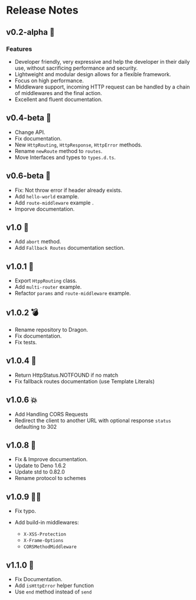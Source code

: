 # Release Notes

## v0.2-alpha 🤖

### Features

- Developer friendly, very expressive and help the developer in their daily use, without sacrificing performance and security.
- Lightweight and modular design allows for a flexible framework.
- Focus on high performance.
- Middleware support, incoming HTTP request can be handled by a chain of middlewares and the final action.
- Excellent and fluent documentation.

## v0.4-beta 🌋

- Change API.
- Fix documentation.
- New `HttpRouting`, `HttpResponse`, `HttpError` methods.
- Rename `newRoute` method to `routes`.
- Move Interfaces and types to `types.d.ts`.

## v0.6-beta 🍄

- Fix: Not throw error if header already exists.
- Add `hello-world` example.
- Add `route-middleware` example .
- Imporve documentation.

## v1.0 🧬

- Add `abort` method.
- Add `Fallback Routes` documentation section.

## v1.0.1 💨

- Export `HtppRouting` class.
- Add `multi-router` example.
- Refactor `params` and `route-middleware` example.

## v1.0.2 💣

- Rename repository to Dragon.
- Fix documentation.
- Fix tests.

## v1.0.4 🎄

- Return HttpStatus.NOTFOUND if no match
- Fix fallback routes documentation (use Template Literals)

## v1.0.6 💥

- Add Handling CORS Requests
- Redirect the client to another URL with optional response `status` defaulting to 302

## v1.0.8 🎃

- Fix & Improve documentation.
- Update to Deno 1.6.2
- Update std to 0.82.0
- Rename protocol to schemes

## v1.0.9 🧙‍♂️

- Fix typo.
- Add build-in middlewares:

  - `X-XSS-Protection`
  - `X-Frame-Options`
  - `CORSMethodMiddleware`

## v1.1.0 🧞

- Fix Documentation.
- Add `isHttpError` helper function
- Use `end` method instead of `send`